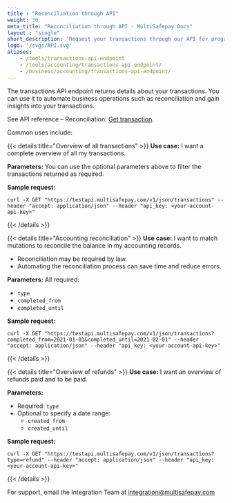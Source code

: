 ```yaml
---
title : "Reconciliation through API"
weight: 30
meta_title: "Reconciliation through API - MultiSafepay Docs"
layout : "single"
short_description: 'Request your transactions through our API for programmatic reconciliation.'
logo: '/svgs/API.svg'
aliases: 
    - /tools/transactions-api-endpoint
    - /tools/accounting/transactions-api-endpoint/
    - /business/accounting/transactions-api-endpoint/
---
```


The transactions API endpoint returns details about your transactions. You can use it to automate business operations such as reconciliation and gain insights into your transactions.

See API reference – Reconciliation: [Get transaction](https://api-docs.multisafepay.com/reference/gettransaction).

Common uses include:

{{< details title="Overview of all transactions" >}}
**Use case:** I want a complete overview of all my transactions.

**Parameters:** You can use the optional parameters above to filter the transactions returned as required.

**Sample request:**
```
curl -X GET "https://testapi.multisafepay.com/v1/json/transactions" --header "accept: application/json" --header "api_key: <your-account-api-key>"
```  
{{< /details >}}

{{< details title="Accounting reconciliation" >}}
**Use case:** I want to match mutations to reconcile the balance in my accounting records.

- Reconciliation may be required by law.
- Automating the reconciliation process can save time and reduce errors.

**Parameters:** All required:

- `type` 
- `completed_from` 
- `completed_until` 

**Sample request:**
```
curl -X GET "https://testapi.multisafepay.com/v1/json/transactions?completed_from=2021-01-01&completed_until=2021-02-01" --header "accept: application/json" --header "api_key: <your-account-api-key>"
```

{{< /details >}}

{{< details title="Overview of refunds" >}}
**Use case:** I want an overview of refunds paid and to be paid.

**Parameters:** 

- Required: `type`  
- Optional to specify a date range:
  - `created_from` 
  - `created_until` 

**Sample request:**
```
curl -X GET "https://testapi.multisafepay.com/v1/json/transactions?type=refund" --header "accept: application/json" --header "api_key: <your-account-api-key>"
```
{{< /details >}}

For support, email the Integration Team at <integration@multisafepay.com>
